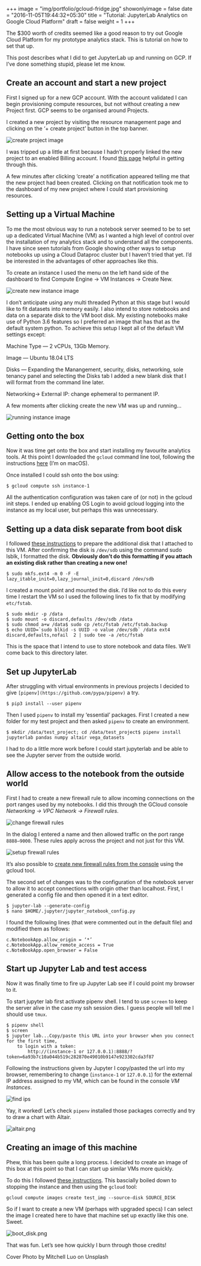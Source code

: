+++
image = "img/portfolio/gcloud-fridge.jpg"
showonlyimage = false
date = "2016-11-05T19:44:32+05:30"
title = "Tutorial: JupyterLab Analytics on Google Cloud Platform"
draft = false
weight = 1
+++

The $300 worth of credits seemed like a good reason to try out Google Cloud Platform for my prototype analytics stack. This is tutorial on how to set that up.

<!--more-->

This post describes what I did to get JupyterLab up and running on GCP. If I’ve done something stupid, please let me know.

## Create an account and start a new project

First I signed up for a new GCP account. With the account validated I can begin provisioning compute resources, but not without creating a new Project first. GCP seems to be organised around Projects.

I created a new project by visiting the resource management page and clicking on the ‘+ create project’ button in the top banner.

![create project image](/img/portfolio/create_new_project.png)

I was tripped up a little at first because I hadn’t properly linked the new project to an enabled Billing account. I found [this page](https://cloud.google.com/billing/docs/how-to/modify-project) helpful in getting through this.

A few minutes after clicking ‘create’ a notification appeared telling me that the new project had been created. Clicking on that notification took me to the dashboard of my new project where I could start provisioning resources.

## Setting up a Virtual Machine

To me the most obvious way to run a notebook server seemed to be to set up a dedicated Virtual Machine (VM) as I wanted a high level of control over the installation of my analytics stack and to understand all the components. I have since seen tutorials from Google showing other ways to setup notebooks up using a Cloud Dataproc cluster but I haven’t tried that yet. I’d be interested in the advantages of other approaches like this.

To create an instance I used the menu on the left hand side of the dashboard to find Compute Engine → VM Instances → Create New.

![create new instance image](/img/portfolio/create_new_instance.png)

I don’t anticipate using any multi threaded Python at this stage but I would like to fit datasets into memory easily. I also intend to store notebooks and data on a separate disk to the VM boot disk. My existing notebooks make use of Python 3.6 features so I preferred an image that has that as the default system python. To achieve this setup I kept all of the default VM settings except:

Machine Type — 2 vCPUs, 13Gb Memory.

Image — Ubuntu 18.04 LTS

Disks — Expanding the Manangement, security, disks, networking, sole tenancy panel and selecting the Disks tab I added a new blank disk that I will format from the command line later.

Networking→ External IP: change ephemeral to permanent IP.

A few moments after clicking create the new VM was up and running…

![running instance image](/img/portfolio/running_instance.png)

## Getting onto the box

Now it was time get onto the box and start installing my favourite analytics tools. At this point I downloaded the `gcloud` command line tool, following the instructions [here](https://cloud.google.com/sdk/docs/quickstart-macos) (I’m on macOS).

Once installed I could ssh onto the box using:

```
$ gcloud compute ssh instance-1 
```

All the authentication configuration was taken care of (or not) in the gcloud init steps. I ended up enabling OS Login to avoid gcloud logging into the instance as my local user, but perhaps this was unnecessary.

## Setting up a data disk separate from boot disk

I followed [these instructions](https://devopscube.com/mount-extra-disks-on-google-cloud) to prepare the additional disk that I attached to this VM. After confirming the disk is `/dev/sdb` using the command sudo lsblk, I formatted the disk. **Obviously don’t do this formatting if you attach an existing disk rather than creating a new one!**

```
$ sudo mkfs.ext4 -m 0 -F -E lazy_itable_init=0,lazy_journal_init=0,discard /dev/sdb
```

I created a mount point and mounted the disk. I’d like not to do this every time I restart the VM so I used the following lines to fix that by modifying `etc/fstab`.

```
$ sudo mkdir -p /data
$ sudo mount -o discard,defaults /dev/sdb /data
$ sudo chmod a+w /data$ sudo cp /etc/fstab /etc/fstab.backup
$ echo UUID=`sudo blkid -s UUID -o value /dev/sdb` /data ext4 discard,defaults,nofail  2 | sudo tee -a /etc/fstab
```

This is the space that I intend to use to store notebook and data files. We’ll come back to this directory later.

## Set up JupyterLab

After struggling with virtual environments in previous projects I decided to give `[pipenv](https://github.com/pypa/pipenv)` a try.

```
$ pip3 install --user pipenv
```

Then I used `pipenv` to install my ‘essential’ packages. First I created a new folder for my test project and then asked `pipenv` to create an environment.

```
$ mkdir /data/test_project; cd /data/test_project$ pipenv install jupyterlab pandas numpy altair vega_datasets
```

I had to do a little more work before I could start jupyterlab and be able to see the Jupyter server from the outside world.

## Allow access to the notebook from the outside world

First I had to create a new firewall rule to allow incoming connections on the port ranges used by my notebooks. I did this through the GCloud console *Networking → VPC Network → Firewall rules*.

![change firewall rules](/img/portfolio/firewall_rules.png)

In the dialog I entered a name and then allowed traffic on the port range `8888–9000`. These rules apply across the project and not just for this VM.

![setup firewall rules](/img/portfolio/setup_firewall_rules.png)

It’s also possible to [create new firewall rules from the console](https://stackoverflow.com/questions/44620095/how-to-launch-jupyter-notebook-in-gcloud-compute-engine) using the gcloud tool.

The second set of changes was to the configuration of the notebook server to allow it to accept connections with origin other than localhost. First, I generated a config file and then opened it in a text editor.

```
$ jupyter-lab --generate-config
$ nano $HOME/.jupyter/jupyter_notebook_config.py
```

I found the following lines (that were commented out in the default file) and modified them as follows:

```
c.NotebookApp.allow_origin = ‘*’
c.NotebookApp.allow_remote_access = True
c.NoteBookApp.open_browser = False
```

## Start up Jupyter Lab and test access

Now it was finally time to fire up Jupyter Lab see if I could point my browser to it.

To start jupyter lab first activate pipenv shell. I tend to use `screen` to keep the server alive in the case my ssh session dies. I guess people will tell me I should use `tmux`.

```
$ pipenv shell
$ screen
$ jupyter lab...Copy/paste this URL into your browser when you connect for the first time,
    to login with a token:
        http://(instance-1 or 127.0.0.1):8888/?token=6a93b7c10a044b519c282870e49010b9147e923302cda3f87
```

Following the instructions given by Jupyter I copy/pasted the url into my browser, remembering to change (`instance-1` or `127.0.0.1`) for the external IP address assigned to my VM, which can be found in the console *VM Instances*.

![find ips](/img/portfolio/find_ips.png)

Yay, it worked! Let’s check `pipenv` installed those packages correctly and try to draw a chart with Altair.

![altair.png](/img/portfolio/altair.png)

## Creating an image of this machine

Phew, this has been quite a long process. I decided to create an image of this box at this point so that I can start up similar VMs more quickly.

To do this I followed [these instructions](https://cloud.google.com/compute/docs/images/create-delete-deprecate-private-images). This bascially boiled down to stopping the instance and then using the `gcloud` tool:

```
gcloud compute images create test_img --source-disk SOURCE_DISK
```

So if I want to create a new VM (perhaps with upgraded specs) I can select the image I created here to have that machine set up exactly like this one. Sweet.

![boot_disk.png](/img/portfolio/boot_disk.png)

That was fun. Let’s see how quickly I burn through those credits!

Cover Photo by Mitchell Luo on Unsplash